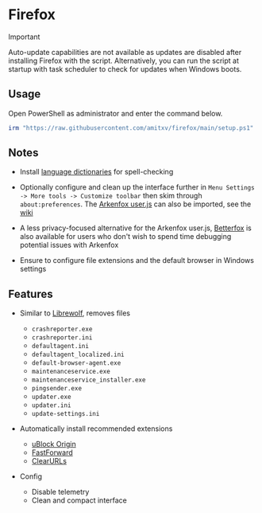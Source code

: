 # Firefox

> [!IMPORTANT]
> Auto-update capabilities are not available as updates are disabled after installing Firefox with the script. Alternatively, you can run the script at startup with task scheduler to check for updates when Windows boots.

## Usage

Open PowerShell as administrator and enter the command below.

```powershell
irm "https://raw.githubusercontent.com/amitxv/firefox/main/setup.ps1" | iex
```

## Notes

- Install [language dictionaries](https://addons.mozilla.org/en-GB/firefox/language-tools) for spell-checking

- Optionally configure and clean up the interface further in ``Menu Settings -> More tools -> Customize toolbar`` then skim through ``about:preferences``. The [Arkenfox user.js](https://github.com/arkenfox/user.js) can also be imported, see the [wiki](https://github.com/arkenfox/user.js/wiki)

- A less privacy-focused alternative for the Arkenfox user.js, [Betterfox](https://github.com/yokoffing/Betterfox) is also available for users who don't wish to spend time debugging potential issues with Arkenfox

- Ensure to configure file extensions and the default browser in Windows settings

## Features

- Similar to [Librewolf](https://librewolf.net), removes files

    - ``crashreporter.exe``
    - ``crashreporter.ini``
    - ``defaultagent.ini``
    - ``defaultagent_localized.ini``
    - ``default-browser-agent.exe``
    - ``maintenanceservice.exe``
    - ``maintenanceservice_installer.exe``
    - ``pingsender.exe``
    - ``updater.exe``
    - ``updater.ini``
    - ``update-settings.ini``

- Automatically install recommended extensions

    - [uBlock Origin](https://addons.mozilla.org/en-GB/firefox/addon/ublock-origin)
    - [FastForward](https://addons.mozilla.org/en-GB/firefox/addon/fastforwardteam)
    - [ClearURLs](https://addons.mozilla.org/en-GB/firefox/addon/clearurls)

- Config

    - Disable telemetry
    - Clean and compact interface
